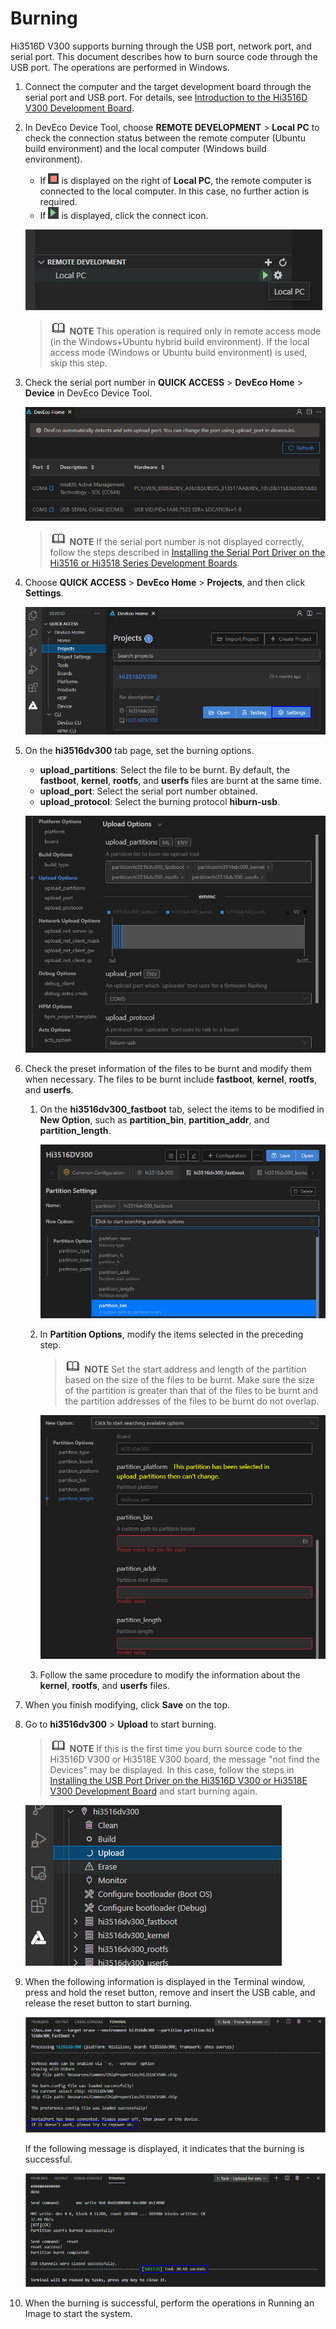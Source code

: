 # Burning


Hi3516D V300 supports burning through the USB port, network port, and serial port. This document describes how to burn source code through the USB port. The operations are performed in Windows.


1. Connect the computer and the target development board through the serial port and USB port. For details, see [Introduction to the Hi3516D V300 Development Board](https://gitee.com/openharmony/docs/blob/master/en/device-dev/quick-start/quickstart-lite-introduction-hi3516.md).

2. In DevEco Device Tool, choose **REMOTE DEVELOPMENT** > **Local PC** to check the connection status between the remote computer (Ubuntu build environment) and the local computer (Windows build environment).

   - If ![en-us_image_0000001261315939](figures/en-us_image_0000001261315939.png) is displayed on the right of **Local PC**, the remote computer is connected to the local computer. In this case, no further action is required.
   - If ![en-us_image_0000001261515989](figures/en-us_image_0000001261515989.png) is displayed, click the connect icon.

   ![en-us_image_0000001261395999](figures/en-us_image_0000001261395999.png)

   > ![icon-note.gif](public_sys-resources/icon-note.gif) **NOTE**
   > This operation is required only in remote access mode (in the Windows+Ubuntu hybrid build environment). If the local access mode (Windows or Ubuntu build environment) is used, skip this step.

3. Check the serial port number in **QUICK ACCESS** > **DevEco Home** > **Device** in DevEco Device Tool.

   ![en-us_image_0000001216516128](figures/en-us_image_0000001216516128.png)

   > ![icon-note.gif](public_sys-resources/icon-note.gif) **NOTE**
   > If the serial port number is not displayed correctly, follow the steps described in [Installing the Serial Port Driver on the Hi3516 or Hi3518 Series Development Boards](https://device.harmonyos.com/en/docs/documentation/guide/hi3516_hi3518-drivers-0000001050743695).

4. Choose **QUICK ACCESS** > **DevEco Home** > **Projects**, and then click **Settings**.

   ![en-us_image_0000001198566364](figures/en-us_image_0000001198566364.png)

5. On the **hi3516dv300** tab page, set the burning options.

   - **upload_partitions**: Select the file to be burnt. By default, the **fastboot**, **kernel**, **rootfs**, and **userfs** files are burnt at the same time.
   - **upload_port**: Select the serial port number obtained.
   - **upload_protocol**: Select the burning protocol **hiburn-usb**.

   ![en-us_image_0000001223190441](figures/en-us_image_0000001223190441.png)

6. Check the preset information of the files to be burnt and modify them when necessary. The files to be burnt include **fastboot**, **kernel**, **rootfs**, and **userfs**.

   1. On the **hi3516dv300_fastboot** tab, select the items to be modified in **New Option**, such as **partition_bin**, **partition_addr**, and **partition_length**.

       ![en-us_image_0000001198889702](figures/en-us_image_0000001198889702.png)

   2. In **Partition Options**, modify the items selected in the preceding step.

       > ![icon-note.gif](public_sys-resources/icon-note.gif) **NOTE**
       > Set the start address and length of the partition based on the size of the files to be burnt. Make sure the size of the partition is greater than that of the files to be burnt and the partition addresses of the files to be burnt do not overlap.

       ![en-us_image_0000001243290907](figures/en-us_image_0000001243290907.png)

   3. Follow the same procedure to modify the information about the **kernel**, **rootfs**, and **userfs** files.

7. When you finish modifying, click **Save** on the top.

8. Go to **hi3516dv300** > **Upload** to start burning.

   > ![icon-note.gif](public_sys-resources/icon-note.gif) **NOTE**
   > If this is the first time you burn source code to the Hi3516D V300 or Hi3518E V300 board, the message "not find the Devices" may be displayed. In this case, follow the steps in [Installing the USB Port Driver on the Hi3516D V300 or Hi3518E V300 Development Board](https://device.harmonyos.com/en/docs/documentation/guide/usb_driver-0000001058690393) and start burning again.

   ![en-us_image_0000001267231481](figures/en-us_image_0000001267231481.png)

9. When the following information is displayed in the Terminal window, press and hold the reset button, remove and insert the USB cable, and release the reset button to start burning.

   ![en-us_image_0000001114129426](figures/en-us_image_0000001114129426.png)

   If the following message is displayed, it indicates that the burning is successful.

   ![en-us_image_0000001160649343](figures/en-us_image_0000001160649343.png)

10. When the burning is successful, perform the operations in Running an Image to start the system.
